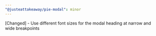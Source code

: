 ```yaml
---
"@justeattakeaway/pie-modal": minor
---
```


[Changed] - Use different font sizes for the modal heading at narrow and wide breakpoints
